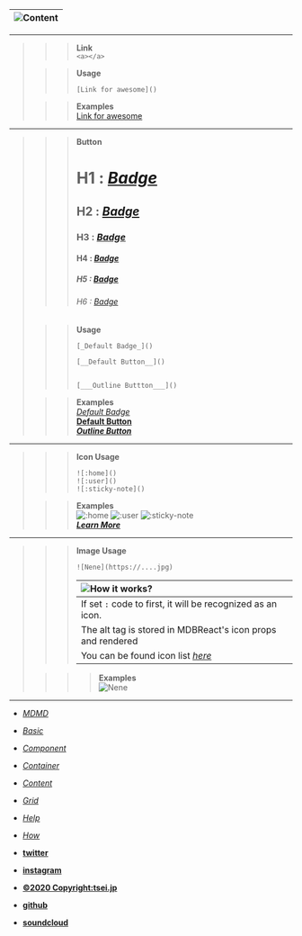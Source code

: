 ![Content]()|  
:-:|  

***

>>> __Link__  
>>> `<a></a>`  
>  
>>>__Usage__  
>>>```  
>>>[Link for awesome]()
>>>```  
>  
>>>__Examples__  
>>>[Link for awesome]()

***

>>>__Button__  
>>># H1 : [*Badge*](#1)
>>>## H2 : [*Badge*](#2)
>>>### H3 : [*Badge*](#3)
>>>#### H4 : [*Badge*](#4)
>>>##### H5 : [*Badge*](#5)
>>>###### H6 : [*Badge*](#6)
>  
>>>__Usage__
>>>```
>>>[_Default Badge_]()
>>>  
>>>[__Default Button__]()
>>>  
>>>  
>>>[___Outline Buttton___]()
>>>```
>
>>>__Examples__  
>>>[_Default Badge_]()  
>>>[__Default Button__]()  
>>>[___Outline Button___]()  

***  

>>> __Icon Usage__  
>>> ```
>>> ![:home]()
>>> ![:user]()
>>> ![:sticky-note]()
>>> ```
>
>>>__Examples__  
>>> ![:home]()
>>> ![:user]()
>>> ![:sticky-note]()  
>>> [___Learn More___](https://mdbootstrap.com/docs/react/content/icons-list/)

***  
>>> __Image Usage__  
>>>```
>>> ![Nene](https://....jpg)
>>>```
>>> ![How it works?]()|  
>>> :--|  
>>> If set `:` code to first, it will be recognized as an icon.|  
>>> The alt tag is stored in MDBReact's icon props and rendered|  
>>> You can be found  icon list [_here_](https://mdbootstrap.com/docs/react/content/icons-list/)|  
>
>>>> __Examples__  
>>>> ![Nene](https://res.cloudinary.com/dpimrj9cp/image/upload/v1586172431/IMG_4674.jpg)   


***

- [_MDMD_](/about)
- [_Basic_](/basic)
- [_Component_](/component)
- [_Container_](/container)
- [_Content_](/content)
- [_Grid_](/grid)
- [_Help_](/help)
- [_How_](/how)


- [__twitter__](https://twitter.com/tseijp)
- [__instagram__](https://instagram.com/tseijp)
- [__©2020 Copyright:tsei.jp__](https://tsei.jp)
- [__github__](https://github.com/tseijp)
- [__soundcloud__](https://soundcloud.com/tsei)
